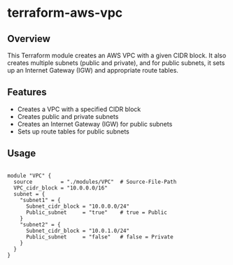 
# terraform-aws-vpc

## Overview

This Terraform module creates an AWS VPC with a given CIDR block. It also creates multiple subnets (public and private), and for public subnets, it sets up an Internet Gateway (IGW) and appropriate route tables.

## Features

- Creates a VPC with a specified CIDR block
- Creates public and private subnets
- Creates an Internet Gateway (IGW) for public subnets
- Sets up route tables for public subnets

## Usage
```

module "VPC" {
  source         = "./modules/VPC"  # Source-File-Path
  VPC_cidr_block = "10.0.0.0/16"    
  subnet = {
    "subnet1" = {
      Subnet_cidr_block = "10.0.0.0/24"
      Public_subnet     = "true"    # true = Public
    }
    "subnet2" = {
      Subnet_cidr_block = "10.0.1.0/24"
      Public_subnet     = "false"   # false = Private
    }
  }
}


```
 